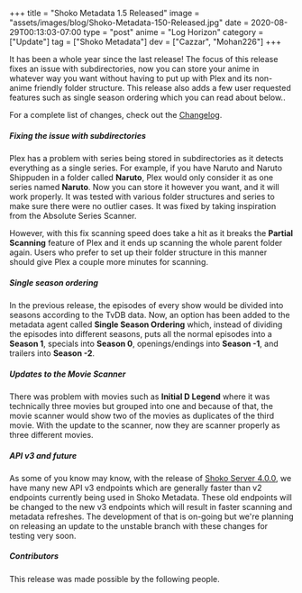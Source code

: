 +++
title = "Shoko Metadata 1.5 Released"
image = "assets/images/blog/Shoko-Metadata-150-Released.jpg"
date = 2020-08-29T00:13:03-07:00
type = "post"
anime = "Log Horizon"
category = ["Update"]
tag = ["Shoko Metadata"]
dev = ["Cazzar", "Mohan226"]
+++

It has been a whole year since the last release! The focus of this release fixes an issue with subdirectories, now you can store your anime in whatever way you want without having to put up with Plex and its non-anime friendly folder structure. This release also adds a few user requested features such as single season ordering which you can read about below..

For a complete list of changes, check out the [Changelog](https://docs.shokoanime.com/changelog/shokometadata).

##### Fixing the issue with subdirectories

Plex has a problem with series being stored in subdirectories as it detects everything as a single series. For example, if you have Naruto and Naruto Shippuden in a folder called **Naruto**, Plex would only consider it as one series named **Naruto**. Now you can store it however you want, and it will work properly. It was tested with various folder structures and series to make sure there were no outlier cases. It was fixed by taking inspiration from the Absolute Series Scanner.

However, with this fix scanning speed does take a hit as it breaks the **Partial Scanning** feature of Plex and it ends up scanning the whole parent folder again. Users who prefer to set up their folder structure in this manner should give Plex a couple more minutes for scanning. 

##### Single season ordering

In the previous release, the episodes of every show would be divided into seasons according to the TvDB data. Now, an option has been added to the metadata agent called **Single Season Ordering** which, instead of dividing the episodes into different seasons, puts all the normal episodes into a **Season 1**, specials into **Season 0**, openings/endings into **Season -1**, and trailers into **Season -2**.

##### Updates to the Movie Scanner

There was problem with movies such as **Initial D Legend** where it was technically three movies but grouped into one and because of that, the movie scanner would show two of the movies as duplicates of the third movie. With the update to the scanner, now they are scanner properly as three different movies.

##### API v3 and future

As some of you know may know, with the release of [Shoko Server 4.0.0](http://localhost:1313/blog/shoko-version-4-0-0-released/), we have many new API v3 endpoints which are generally faster than v2 endpoints currently being used in Shoko Metadata. These old endpoints will be changed to the new v3 endpoints which will result in faster scanning and metadata refreshes. The development of that is on-going but we're planning on releasing an update to the unstable branch with these changes for testing very soon.

##### Contributors

This release was made possible by the following people.